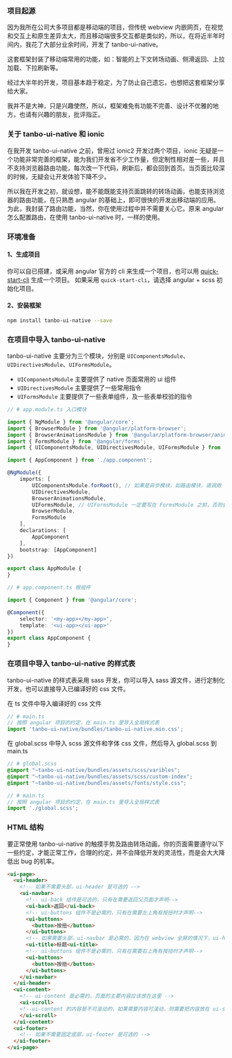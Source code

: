 ### 项目起源

因为我所在公司大多项目都是移动端的项目，但传统 webview 内嵌网页，在视觉和交互上和原生差异太大，而且移动端很多交互都是类似的，所以，在将近半年时间内，我花了大部分业余时间，开发了 tanbo-ui-native。

这套框架封装了移动端常用的功能，如：智能的上下文转场动画、侧滑返回、上拉加载、下拉刷新等。

经过大半年的开发，项目基本趋于稳定，为了防止自己遗忘，也想把这套框架分享给大家。

我并不是大神，只是兴趣使然，所以，框架难免有功能不完善、设计不优雅的地方，也请有兴趣的朋友，批评指正。


### 关于 tanbo-ui-native 和 ionic

在我开发 tanbo-ui-native 之前，曾用过 ionic2 开发过两个项目，ionic 无疑是一个功能非常完善的框架，能为我们开发省不少工作量，但定制性相对差一些，并且不支持浏览器路由功能，每次改一下代码，刷新后，都会回到首页。当页面比较深的时候，无疑会让开发体验下降不少。

所以我在开发之初，就设想，能不能既能支持页面跳转的转场动画，也能支持浏览器的路由功能，在只熟悉 angular 的基础上，即可很快的开发出移动端的应用。为此，我封装了路由功能，当然，你在使用过程中并不需要关心它。原来 angular 怎么配置路由，在使用 tanbo-ui-native 时，一样的使用。

### 环境准备

#### 1、生成项目

你可以自已搭建，或采用 angular 官方的 cli 来生成一个项目，也可以用 <a class="color-primary" href="https://github.com/tbhuabi/quick-start-cli" target="_blank">quick-start-cli</a> 生成一个项目。
如果采用 `quick-start-cli`，请选择 angular + scss 初始化项目。

#### 2、安装框架

```bash
npm install tanbo-ui-native --save
```

### 在项目中导入 tanbo-ui-native

tanbo-ui-native 主要分为三个模块，分别是 `UIComponentsModule`、`UIDirectivesModule`、`UIFormsModule`。
+ `UIComponentsModule` 主要提供了 native 页面常用的 ui 组件
+ `UIDirectivesModule` 主要提供了一些常用指令
+ `UIFormsModule` 主要提供了一些表单组件，及一些表单校验的指令

```typescript
// # app.module.ts 入口模块

import { NgModule } from '@angular/core';
import { BrowserModule } from '@angular/platform-browser';
import { BrowserAnimationsModule } from '@angular/platform-browser/animations';
import { FormsModule } from '@angular/forms';
import { UIComponentsModule, UIDirectivesModule, UIFormsModule } from 'tanbo-ui-native';

import { AppComponent } from './app.component';

@NgModule({
    imports: [
        UIComponentsModule.forRoot(), // 如果是异步模块，如路由模块，请调用 `forChild()` 方法
        UIDirectivesModule,
        BrowserAnimationsModule,
        UIFormsModule, // UIFormsModule 一定要写在 FormsModule 之前，否则会导致部分校验指令不能正常工作
        BrowserModule,
        FormsModule
    ],
    declarations: [
        AppComponent
    ],
    bootstrap: [AppComponent]
})

export class AppModule {
}
```

```typescript
// # app.component.ts 根组件

import { Component } from '@angular/core';

@Component({
    selector: '<my-app></my-app>',
    template: '<ui-app></ui-app>'
})
export class AppComponent {
}
```


### 在项目中导入 tanbo-ui-native 的样式表

tanbo-ui-native 的样式表采用 sass 开发，你可以导入 sass 源文件，进行定制化开发，也可以直接导入已编译好的 css 文件。

在 ts 文件中导入编译好的 css 文件
```typescript
// # main.ts
// 按照 angular 项目的约定，在 main.ts 里导入全局样式表
import 'tanbo-ui-native/bundles/tanbo-ui-native.min.css';
```

在 global.scss 中导入 scss 源文件和字体 css 文件，然后导入 global.scss 到 main.ts
```scss
// # global.scss
@import "~tanbo-ui-native/bundles/assets/scss/varibles";
@import "~tanbo-ui-native/bundles/assets/scss/custom-index";
@import "~tanbo-ui-native/bundles/assets/fonts/style.css";
```
```typescript
// # main.ts
// 按照 angular 项目的约定，在 main.ts 里导入全局样式表
import './global.scss';
```

### HTML 结构

要正常使用 tanbo-ui-native 的触摸手势及路由转场动画，你的页面需要遵守以下一些约定，才能正常工作，合理的约定，并不会降低开发的灵活性，而是会大大降低出 bug 的机率。

```html
<ui-page>
  <ui-header>
    <!-- 如果不需要头部，ui-header 是可选的 -->
    <ui-navbar>
      <!-- ui-back 组件是可选的，只有在需要返回父页面才声明-->
      <ui-back>返回</ui-back>
      <!-- ui-buttons 组件不是必需的，只有在需要左上角有按扭时才声明-->
      <ui-buttons>
        <button>按扭</button>
      </ui-buttons>
      <!-- 如果需要头部，ui-navbar 是必需的，因为在 webview 全屏的情况下，ui-header 会有 20px 的 padding-top，用来显示手机的状态栏。如果你需要设置整个头部的背景颜色，则应该设置 ui-header 的背景，而不是 ui-navbar -->
      <ui-title>标题<ui-title>
      <!-- ui-buttons 组件不是必需的，只有在需要右上角有按扭时才声明-->
      <ui-buttons>
        <button>按扭</button>
      </ui-buttons>
    </ui-navbar>
  </ui-header>
  <ui-content>
    <!-- ui-content 是必需的，页面的主要内容应该放在这里 -->
    <ui-scroll>
    <!--ui-content 的内容是不可滚动的，如果需要内容可滚动，则需要把内容放在 ui-scroll 内。-->
    </ui-scroll>
  </ui-content>
  <ui-footer>
    <!-- 如果不需要固定底部，ui-footer 是可选的 -->
  </ui-footer>
</ui-page>
```